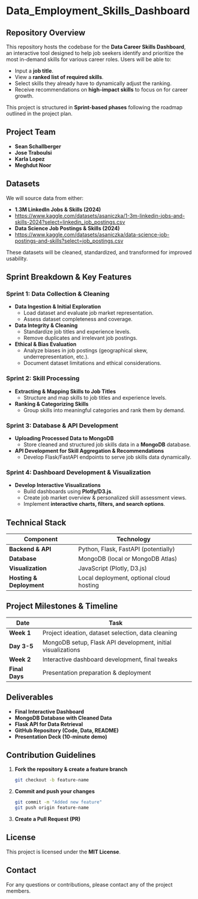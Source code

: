 # Data_Employment_Skills_Dashboard

## Repository Overview
This repository hosts the codebase for the **Data Career Skills Dashboard**, an interactive tool designed to help job seekers identify and prioritize the most in-demand skills for various career roles. Users will be able to:
- Input a **job title**.
- View a **ranked list of required skills**.
- Select skills they already have to dynamically adjust the ranking.
- Receive recommendations on **high-impact skills** to focus on for career growth.

This project is structured in **Sprint-based phases** following the roadmap outlined in the project plan.

## Project Team
- **Sean Schallberger**
- **Jose Traboulsi**
- **Karla Lopez**
- **Meghdut Noor**

## Datasets
We will source data from either:
- **1.3M LinkedIn Jobs & Skills (2024)**
- https://www.kaggle.com/datasets/asaniczka/1-3m-linkedin-jobs-and-skills-2024?select=linkedin_job_postings.csv
- **Data Science Job Postings & Skills (2024)**
- https://www.kaggle.com/datasets/asaniczka/data-science-job-postings-and-skills?select=job_postings.csv

These datasets will be cleaned, standardized, and transformed for improved usability.

## Sprint Breakdown & Key Features

### Sprint 1: Data Collection & Cleaning
- **Data Ingestion & Initial Exploration**
  - Load dataset and evaluate job market representation.
  - Assess dataset completeness and coverage.
- **Data Integrity & Cleaning**
  - Standardize job titles and experience levels.
  - Remove duplicates and irrelevant job postings.
- **Ethical & Bias Evaluation**
  - Analyze biases in job postings (geographical skew, underrepresentation, etc.).
  - Document dataset limitations and ethical considerations.

### Sprint 2: Skill Processing
- **Extracting & Mapping Skills to Job Titles**
  - Structure and map skills to job titles and experience levels.
- **Ranking & Categorizing Skills**
  - Group skills into meaningful categories and rank them by demand.

### Sprint 3: Database & API Development
- **Uploading Processed Data to MongoDB**
  - Store cleaned and structured job skills data in a **MongoDB** database.
- **API Development for Skill Aggregation & Recommendations**
  - Develop Flask/FastAPI endpoints to serve job skills data dynamically.

### Sprint 4: Dashboard Development & Visualization
- **Develop Interactive Visualizations**
  - Build dashboards using **Plotly/D3.js**.
  - Create job market overview & personalized skill assessment views.
  - Implement **interactive charts, filters, and search options**.

## Technical Stack
| Component       | Technology |
|----------------|------------|
| **Backend & API** | Python, Flask, FastAPI (potentially) |
| **Database** | MongoDB (local or MongoDB Atlas) |
| **Visualization** | JavaScript (Plotly, D3.js) |
| **Hosting & Deployment** | Local deployment, optional cloud hosting |

## Project Milestones & Timeline
| Date | Task |
|------|------|
| **Week 1** | Project ideation, dataset selection, data cleaning |
| **Day 3-5** | MongoDB setup, Flask API development, initial visualizations |
| **Week 2** | Interactive dashboard development, final tweaks |
| **Final Days** | Presentation preparation & deployment |

## Deliverables
- **Final Interactive Dashboard**
- **MongoDB Database with Cleaned Data**
- **Flask API for Data Retrieval**
- **GitHub Repository (Code, Data, README)**
- **Presentation Deck (10-minute demo)**

## Contribution Guidelines
1. **Fork the repository & create a feature branch**
   ```sh
   git checkout -b feature-name
   ```
2. **Commit and push your changes**
   ```sh
   git commit -m "Added new feature"
   git push origin feature-name
   ```
3. **Create a Pull Request (PR)**

## License
This project is licensed under the **MIT License**.

## Contact
For any questions or contributions, please contact any of the project members.
